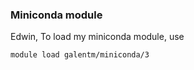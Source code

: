 ### Miniconda module

Edwin,
To load my miniconda module, use
```
module load galentm/miniconda/3
```
